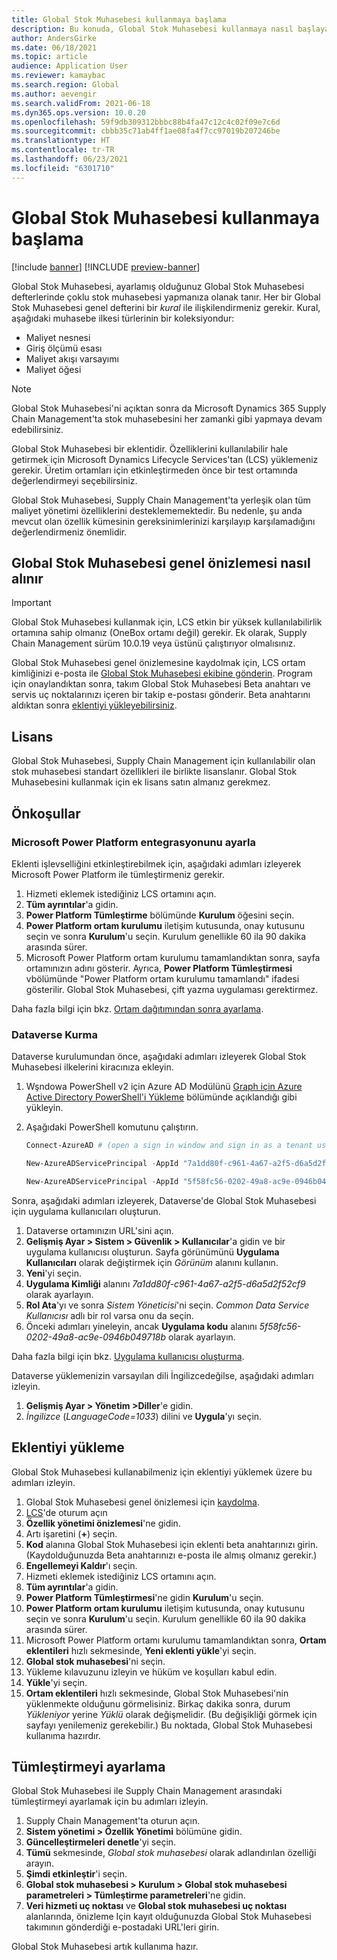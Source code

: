 ```yaml
---
title: Global Stok Muhasebesi kullanmaya başlama
description: Bu konuda, Global Stok Muhasebesi kullanmaya nasıl başlayabileceğiniz açıklanmaktadır.
author: AndersGirke
ms.date: 06/18/2021
ms.topic: article
audience: Application User
ms.reviewer: kamaybac
ms.search.region: Global
ms.author: aevengir
ms.search.validFrom: 2021-06-18
ms.dyn365.ops.version: 10.0.20
ms.openlocfilehash: 59f9db309312bbbc88b4fa47c12c4c02f09e7c6d
ms.sourcegitcommit: cbbb35c71ab4ff1ae08fa4f7cc97019b207246be
ms.translationtype: HT
ms.contentlocale: tr-TR
ms.lasthandoff: 06/23/2021
ms.locfileid: "6301710"
---
```

# <a name="get-started-with-global-inventory-accounting"></a>Global Stok Muhasebesi kullanmaya başlama

[!include [banner](../includes/banner.md)]
[!INCLUDE [preview-banner](../includes/preview-banner.md)]

Global Stok Muhasebesi, ayarlamış olduğunuz Global Stok Muhasebesi defterlerinde çoklu stok muhasebesi yapmanıza olanak tanır. Her bir Global Stok Muhasebesi genel defterini bir *kural* ile ilişkilendirmeniz gerekir. Kural, aşağıdaki muhasebe ilkesi türlerinin bir koleksiyondur:

- Maliyet nesnesi
- Giriş ölçümü esası
- Maliyet akışı varsayımı
- Maliyet öğesi

> [!NOTE]
> Global Stok Muhasebesi'ni açıktan sonra da Microsoft Dynamics 365 Supply Chain Management'ta stok muhasebesini her zamanki gibi yapmaya devam edebilirsiniz.

Global Stok Muhasebesi bir eklentidir. Özelliklerini kullanılabilir hale getirmek için Microsoft Dynamics Lifecycle Services'tan (LCS) yüklemeniz gerekir. Üretim ortamları için etkinleştirmeden önce bir test ortamında değerlendirmeyi seçebilirsiniz.

Global Stok Muhasebesi, Supply Chain Management'ta yerleşik olan tüm maliyet yönetimi özelliklerini desteklememektedir. Bu nedenle, şu anda mevcut olan özellik kümesinin gereksinimlerinizi karşılayıp karşılamadığını değerlendirmeniz önemlidir.

## <a name="how-to-get-the-global-inventory-accounting-public-preview"></a><a name="sign-up"></a>Global Stok Muhasebesi genel önizlemesi nasıl alınır

> [!IMPORTANT]
> Global Stok Muhasebesi kullanmak için, LCS etkin bir yüksek kullanılabilirlik ortamına sahip olmanız (OneBox ortamı değil) gerekir. Ek olarak, Supply Chain Management sürüm 10.0.19 veya üstünü çalıştırıyor olmalısınız.

Global Stok Muhasebesi genel önizlemesine kaydolmak için, LCS ortam kimliğinizi e-posta ile [Global Stok Muhasebesi ekibine gönderin](mailto:GlobalInventoryAccounting@service.microsoft.com). Program için onaylandıktan sonra, takım Global Stok Muhasebesi Beta anahtarı ve servis uç noktalarınızı içeren bir takip e-postası gönderir. Beta anahtarını aldıktan sonra [eklentiyi yükleyebilirsiniz](#install).

## <a name="licensing"></a>Lisans

Global Stok Muhasebesi, Supply Chain Management için kullanılabilir olan stok muhasebesi standart özellikleri ile birlikte lisanslanır. Global Stok Muhasebesini kullanmak için ek lisans satın almanız gerekmez.

## <a name="prerequisites"></a>Önkoşullar

### <a name="set-up-microsoft-power-platform-integration"></a>Microsoft Power Platform entegrasyonunu ayarla

Eklenti işlevselliğini etkinleştirebilmek için, aşağıdaki adımları izleyerek Microsoft Power Platform ile tümleştirmeniz gerekir.

1. Hizmeti eklemek istediğiniz LCS ortamını açın.
1. **Tüm ayrıntılar**'a gidin.
1. **Power Platform Tümleştirme** bölümünde **Kurulum** öğesini seçin.
1. **Power Platform ortam kurulumu** iletişim kutusunda, onay kutusunu seçin ve sonra **Kurulum**'u seçin. Kurulum genellikle 60 ila 90 dakika arasında sürer.
1. Microsoft Power Platform ortam kurulumu tamamlandıktan sonra, sayfa ortamınızın adını gösterir. Ayrıca, **Power Platform Tümleştirmesi** vbölümünde "Power Platform ortam kurulumu tamamlandı" ifadesi gösterilir. Global Stok Muhasebesi, çift yazma uygulaması gerektirmez.

Daha fazla bilgi için bkz. [Ortam dağıtımından sonra ayarlama](../../fin-ops-core/dev-itpro/power-platform/overview.md#set-up-after-environment-deployment).

### <a name="set-up-dataverse"></a>Dataverse Kurma

Dataverse kurulumundan önce, aşağıdaki adımları izleyerek Global Stok Muhasebesi ilkelerini kiracınıza ekleyin.

1. Wşndowa PowerShell v2 için Azure AD Modülünü [Graph için Azure Active Directory PowerShell'i Yükleme](/powershell/azure/active-directory/install-adv2) bölümünde açıklandığı gibi yükleyin.
1. Aşağıdaki PowerShell komutunu çalıştırın.

    ```powershell
    Connect-AzureAD # (open a sign in window and sign in as a tenant user)

    New-AzureADServicePrincipal -AppId "7a1dd80f-c961-4a67-a2f5-d6a5d2f52cf9" -DisplayName "d365-scm-costaccountingservice"

    New-AzureADServicePrincipal -AppId "5f58fc56-0202-49a8-ac9e-0946b049718b" -DisplayName "d365-scm-operationdataservice"
    ```

Sonra, aşağıdaki adımları izleyerek, Dataverse'de Global Stok Muhasebesi için uygulama kullanıcıları oluşturun.

1. Dataverse ortamınızın URL'sini açın.
1. **Gelişmiş Ayar \> Sistem \> Güvenlik \> Kullanıcılar**'a gidin ve bir uygulama kullanıcısı oluşturun. Sayfa görünümünü **Uygulama Kullanıcıları** olarak değiştirmek için *Görünüm* alanını kullanın.
1. **Yeni**'yi seçin.
1. **Uygulama Kimliği** alanını *7a1dd80f-c961-4a67-a2f5-d6a5d2f52cf9* olarak ayarlayın.
1. **Rol Ata**'yı ve sonra *Sistem Yöneticisi*'ni seçin. *Common Data Service Kullanıcısı* adlı bir rol varsa onu da seçin.
1. Önceki adımları yineleyin, ancak **Uygulama kodu** alanını *5f58fc56-0202-49a8-ac9e-0946b049718b* olarak ayarlayın.

Daha fazla bilgi için bkz. [Uygulama kullanıcısı oluşturma](/power-platform/admin/create-users-assign-online-security-roles#create-an-application-user).

Dataverse yüklemenizin varsayılan dili İngilizcedeğilse, aşağıdaki adımları izleyin.

1. **Gelişmiş Ayar \> Yönetim \>Diller**'e gidin.
1. *İngilizce* (*LanguageCode=1033*) dilini ve **Uygula**'yı seçin.

## <a name="install-the-add-in"></a><a name="install"></a>Eklentiyi yükleme

Global Stok Muhasebesi kullanabilmeniz için eklentiyi yüklemek üzere bu adımları izleyin.

1. Global Stok Muhasebesi genel önizlemesi için [kaydolma](#sign-up).
1. [LCS](https://lcs.dynamics.com/Logon/Index)'de oturum açın
1. **Özellik yönetimi önizlemesi**'ne gidin.
1. Artı işaretini (**+**) seçin.
1. **Kod** alanına Global Stok Muhasebesi için eklenti beta anahtarınızı girin. (Kaydolduğunuzda Beta anahtarınızı e-posta ile almış olmanız gerekir.)
1. **Engellemeyi Kaldır**'ı seçin.
1. Hizmeti eklemek istediğiniz LCS ortamını açın.
1. **Tüm ayrıntılar**'a gidin.
1. **Power Platform Tümleştirmesi**'ne gidin **Kurulum**'u seçin.
1. **Power Platform ortam kurulumu** iletişim kutusunda, onay kutusunu seçin ve sonra **Kurulum**'u seçin. Kurulum genellikle 60 ila 90 dakika arasında sürer.
1. Microsoft Power Platform ortamı kurulumu tamamlandıktan sonra, **Ortam eklentileri** hızlı sekmesinde, **Yeni eklenti yükle**'yi seçin.
1. **Global stok muhasebesi**'ni seçin.
1. Yükleme kılavuzunu izleyin ve hüküm ve koşulları kabul edin.
1. **Yükle**'yi seçin.
1. **Ortam eklentileri** hızlı sekmesinde, Global Stok Muhasebesi'nin yüklenmekte olduğunu görmelisiniz. Birkaç dakika sonra, durum *Yükleniyor* yerine *Yüklü* olarak değişmelidir. (Bu değişikliği görmek için sayfayı yenilemeniz gerekebilir.) Bu noktada, Global Stok Muhasebesi kullanıma hazırdır.

## <a name="set-up-the-integration"></a>Tümleştirmeyi ayarlama

Global Stok Muhasebesi ile Supply Chain Management arasındaki tümleştirmeyi ayarlamak için bu adımları izleyin.

1. Supply Chain Management'ta oturun açın.
1. **Sistem yönetimi \> Özellik Yönetimi** bölümüne gidin.
1. **Güncelleştirmeleri denetle**'yi seçin.
1. **Tümü** sekmesinde, *Global stok muhasebesi* olarak adlandırılan özelliği arayın.
1. **Şimdi etkinleştir**'i seçin.
1. **Global stok muhasebesi \> Kurulum \> Global stok muhasebesi parametreleri \> Tümleştirme parametreleri**'ne gidin.
1. **Veri hizmeti uç noktası** ve **Global stok muhasebesi uç noktası** alanlarında, önizleme Için kayıt olduğunuzda Global Stok Muhasebesi takımının gönderdiği e-postadaki URL'leri girin.

Global Stok Muhasebesi artık kullanıma hazır.
